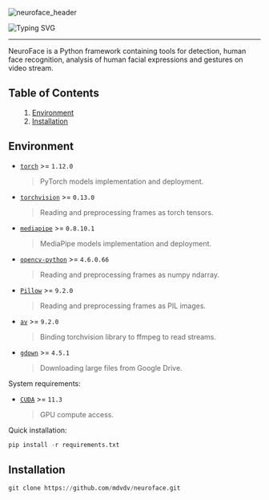 ![neuroface_header](https://user-images.githubusercontent.com/83948828/178101505-a6654269-c692-41f1-b508-9ff51068fd3f.jpg)

![Typing SVG](https://readme-typing-svg.herokuapp.com?size=100&color=F7F7F7&center=true&vCenter=true&width=1875&height=100&lines=NeuroFace)

---

NeuroFace is a Python framework containing tools for detection, human face recognition, analysis of human facial expressions and gestures on video stream.

<a name='000'></a>
<h2>Table of Contents</h2>

<ul>
    <ol type='1'>
    <li><a href='#001'>Environment</a></li>
    <li><a href='#002'>Installation</a></li>
    </ol>
</ul>

<a name='001'></a>
<h2>Environment</h2>

- [`torch`](https://github.com/pytorch/pytorch) >= `1.12.0`

  > PyTorch models implementation and deployment.

- [`torchvision`](https://github.com/pytorch/vision) >= `0.13.0`

  > Reading and preprocessing frames as torch tensors.

- [`mediapipe`](https://github.com/google/mediapipe) >= `0.8.10.1`

  > MediaPipe models implementation and deployment.

- [`opencv-python`](https://github.com/opencv/opencv-python) >= `4.6.0.66`

  > Reading and preprocessing frames as numpy ndarray.

- [`Pillow`](https://github.com/python-pillow/Pillow) >= `9.2.0`

  > Reading and preprocessing frames as PIL images.

- [`av`](https://github.com/PyAV-Org/PyAV) >= `9.2.0`

  > Binding torchvision library to ffmpeg to read streams.

- [`gdown`](https://github.com/wkentaro/gdown) >= `4.5.1`

  > Downloading large files from Google Drive.

System requirements:
- [`CUDA`](https://developer.nvidia.com/cuda-downloads) >= `11.3`

  > GPU compute access.

Quick installation:

```python
pip install -r requirements.txt
```

<a name='002'></a>
<h2>Installation</h2>

```python
git clone https://github.com/mdvdv/neuroface.git
```

